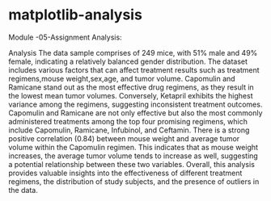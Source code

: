 # matplotlib-analysis
Module -05-Assignment
Analysis:

Analysis
The data sample comprises of 249 mice, with 51% male and 49% female, indicating a relatively balanced gender distribution.
The dataset includes various factors that can affect treatment results such as treatment regimens,mouse weight,sex,age, and tumor volume.
Capomulin and Ramicane stand out as the most effective drug regimens, as they result in the lowest mean tumor volumes.
Conversely, Ketapril exhibits the highest variance among the regimens, suggesting inconsistent treatment outcomes.
Capomulin and Ramicane are not only effective but also the most commonly administered treatments among the top four promising regimens, which include Capomulin, Ramicane, Infubinol, and Ceftamin.
There is a strong positive correlation (0.84) between mouse weight and average tumor volume within the Capomulin regimen. This indicates that as mouse weight increases, the average tumor volume tends to increase as well, suggesting a potential relationship between these two variables.
Overall, this analysis provides valuable insights into the effectiveness of different treatment regimens, the distribution of study subjects, and the presence of outliers in the data.
